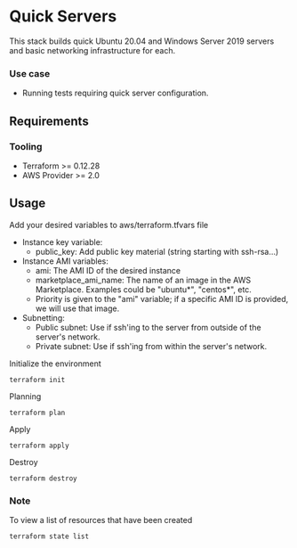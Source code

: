 # Quick Servers

This stack builds quick Ubuntu 20.04 and Windows Server 2019 servers and basic networking infrastructure for each.

### Use case
- Running tests requiring quick server configuration.

## Requirements

### Tooling

- Terraform >= 0.12.28
- AWS Provider >= 2.0

## Usage
Add your desired variables to aws/terraform.tfvars file
- Instance key variable: 
    - public_key: Add public key material (string starting with ssh-rsa...)
- Instance AMI variables: 
    - ami: The AMI ID of the desired instance 
    - marketplace_ami_name: The name of an image in the AWS Marketplace.
    Examples could be "ubuntu*", "centos*", etc. 
    - Priority is given to the "ami" variable; if a specific AMI ID is provided, 
    we will use that image. 
- Subnetting: 
    - Public subnet: Use if ssh'ing to the server from outside of the server's network.
    - Private subnet: Use if ssh'ing from within the server's network.  
    

Initialize the environment

```
terraform init
```

Planning

```
terraform plan 
```

Apply

```
terraform apply 
```

Destroy

```
terraform destroy
```

### Note
To view a list of resources that have been created

```
terraform state list
```
